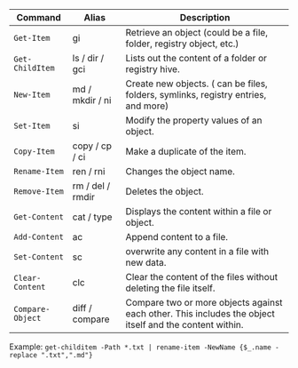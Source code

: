 | **Command**      | **Alias**        | **Description**                                                                                         |
| ---------------- | ---------------- | ------------------------------------------------------------------------------------------------------- |
| `Get-Item`       | gi               | Retrieve an object (could be a file, folder, registry object, etc.)                                     |
| `Get-ChildItem`  | ls / dir / gci   | Lists out the content of a folder or registry hive.                                                     |
| `New-Item`       | md / mkdir / ni  | Create new objects. ( can be files, folders, symlinks, registry entries, and more)                      |
| `Set-Item`       | si               | Modify the property values of an object.                                                                |
| `Copy-Item`      | copy / cp / ci   | Make a duplicate of the item.                                                                           |
| `Rename-Item`    | ren / rni        | Changes the object name.                                                                                |
| `Remove-Item`    | rm / del / rmdir | Deletes the object.                                                                                     |
| `Get-Content`    | cat / type       | Displays the content within a file or object.                                                           |
| `Add-Content`    | ac               | Append content to a file.                                                                               |
| `Set-Content`    | sc               | overwrite any content in a file with new data.                                                          |
| `Clear-Content`  | clc              | Clear the content of the files without deleting the file itself.                                        |
| `Compare-Object` | diff / compare   | Compare two or more objects against each other. This includes the object itself and the content within. |
Example:
`get-childitem -Path *.txt | rename-item -NewName {$_.name -replace ".txt",".md"}`
